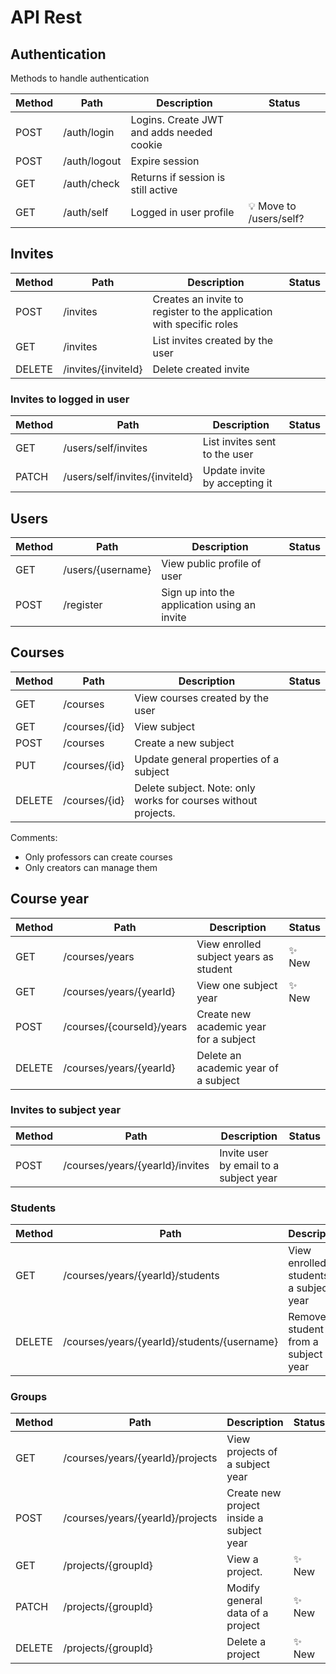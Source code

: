# API Rest 

## Authentication
Methods to handle authentication

Method|Path|Description|Status
------|-----|---------|---
POST | /auth/login | Logins. Create JWT and adds needed cookie | 
POST | /auth/logout | Expire session | 
GET | /auth/check | Returns if session is still active | 
GET | /auth/self | Logged in user profile | 💡 Move to /users/self?

## Invites

Method|Path|Description|Status
------|-----|---------|---
POST | /invites | Creates an invite to register to the application with specific roles | 
GET | /invites | List invites created by the user | 
DELETE | /invites/{inviteId} | Delete created invite | 

### Invites to logged in user

Method|Path|Description|Status
------|-----|---------|---
GET   | /users/self/invites | List invites sent to the user | 
PATCH  | /users/self/invites/{inviteId} | Update invite by accepting it | 

## Users

Method|Path|Description|Status
------|-----|---------|--- 
GET | /users/{username} | View public profile of user |
POST | /register | Sign up into the application using an invite | 

## Courses

Method|Path|Description|Status
------|-----|---------|--- 
GET | /courses | View courses created by the user |
GET | /courses/{id} | View subject |
POST | /courses | Create a new subject |
PUT | /courses/{id} | Update general properties of a subject |
DELETE | /courses/{id} | Delete subject. Note: only works for courses without projects. |

Comments:
- Only professors can create courses
- Only creators can manage them

## Course year

Method|Path|Description|Status
------|-----|---------|---
GET | /courses/years | View enrolled subject years as student | ✨ New
GET | /courses/years/{yearId} | View one subject year | ✨ New
POST | /courses/{courseId}/years | Create new academic year for a subject |
DELETE | /courses/years/{yearId} | Delete an academic year of a subject |

### Invites to subject year

Method|Path|Description|Status
------|-----|---------|---
POST | /courses/years/{yearId}/invites | Invite user by email to a subject year | 

### Students
Method|Path|Description|Status
------|-----|---------|---
GET | /courses/years/{yearId}/students | View enrolled students of a subject year |
DELETE | /courses/years/{yearId}/students/{username} | Remove a student from a subject year |

### Groups
Method|Path|Description|Status
------|-----|---------|---
GET | /courses/years/{yearId}/projects | View projects of a subject year | 
POST | /courses/years/{yearId}/projects | Create new project inside a subject year | 
GET | /projects/{groupId} | View a project. | ✨ New
PATCH | /projects/{groupId} | Modify general data of a project | ✨ New
DELETE | /projects/{groupId} | Delete a project | ✨ New